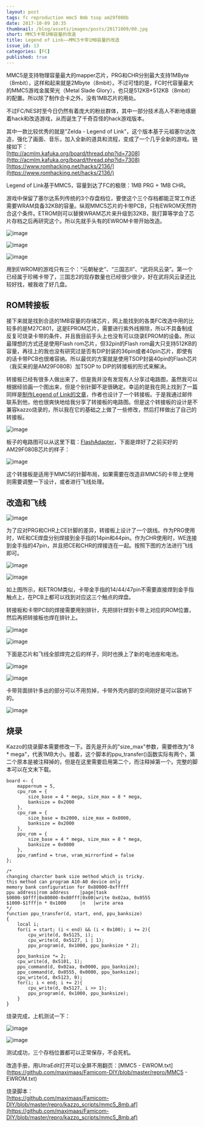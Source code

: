 ```yaml
---
layout: post
tags: fc reproduction mmc5 8mb tsop am29f080b
date: 2017-10-09 10:35
thumbnail: /blog/assets/images/posts/20171009/00.jpg
short: MMC5卡带1MB容量的改造
title: Legend of Link——MMC5卡带1MB容量的改造
issue_id: 13
categories: [FC]
published: true
---
```


MMC5是支持物理容量最大的mapper芯片，PRG和CHR分别最大支持1MByte（8mbit），这样和起来就是2Mbyte（8mbit）。不过可惜的是，FC时代容量最大的MMC5游戏金属荣光（Metal Slade Glory），也只是512KB+512KB（8mbit）的配置。所以除了制作合卡之外，没有1MB芯片的用处。

不过FC/NES时至今日仍然有着庞大的粉丝群体，其中一部分技术高人不断地琢磨着hack和改造游戏，从而诞生了千奇百怪的hack游戏版本。

其中一款比较优秀的就是"Zelda - Legend of Link"，这个版本基于元祖塞尔达改造，强化了画面、音乐，加入全新的道具和流程，变成了一个几乎全新的游戏。链接如下：<br/>
[http://acmlm.kafuka.org/board/thread.php?id=7308](http://acmlm.kafuka.org/board/thread.php?id=7308)<br/>
[https://www.romhacking.net/hacks/2136/](https://www.romhacking.net/hacks/2136/)

<!--more-->

Legend of Link基于MMC5，容量到达了FC的极限：1MB PRG + 1MB CHR。

游戏中保留了塞尔达系列传统的3个存盘档位，要使这个三个存档都能正常工作还需要WRAM具备32KB的容量。纵观MMC5芯片的卡带PCB，只有EWROM天然符合这个条件。ETROM则可以替换WRAM芯片来升级到32KB，我打算等学会了芯片存档之后再研究这个。所以先就手头有的EWROM卡带开始改造。

![image](/blog/assets/images/posts/20171009/01.jpg)

![image](/blog/assets/images/posts/20171009/02.jpg)

![image](/blog/assets/images/posts/20171009/03.jpg)

用到EWROM的游戏只有三个：“元朝秘史”、“三国志II”、“武将风云录”。第一个已经属于珍稀卡带了，三国志2的现存数量也已经很少很少，好在武将风云录还比较好找，被我收了好几盘。

## ROM转接板
接下来就是找到合适的1MB容量的存储芯片，网上能找到的各类FC改造中用的比较多的是M27C801，这是EPROM芯片，需要进行紫外线擦除，所以不具备制成反复可烧录卡带的条件，并且我目前手头上也没有可以烧录EPROM的设备。所以最理想的方式还是使用Flash rom芯片，但32pin的Flash rom最大只支持512KB的容量，再往上的我也没有研究过是否有DIP封装的36pin或者40pin芯片，即使有的话卡带PCB也很难容纳。所以最优的方案就是使用TSOP封装40pin的Flash芯片（我买来的是AM29F080B）加TSOP to DIP的转接板的形式来解决。

转接板已经有很多人做出来了，但是我并没有发现有人分享过电路图，虽然我可以根据经验画一个图出来，但是个别针脚不是很确定。幸运的是我在网上找到了一篇同样是[制作Legend of Link的文章](https://jensma.de/?p=232&lang=en)，作者也设计了一个转接板。于是我通过邮件联系到他，他也很爽快地给我分享了转接板的电路图。但是这个转接板的设计是不兼容kazzo烧录的，所以我在它的基础之上做了一些修改，然后打样做出了自己的转接板。

![image](/blog/assets/images/posts/20171009/04.jpg)

板子的电路图可以从这里下载：[FlashAdapter](https://github.com/maximaas/Famicom-DIY/blob/master/repro/schematics/FlashAdapter)，下面是焊好了之前买好的AM29F080B芯片的样子：

![image](/blog/assets/images/posts/20171009/05.jpg)

这个转接板是适用于MMC5的针脚布局，如果需要在改造非MMC5的卡带上使用则需要调整一下设计，或者进行飞线处理。

## 改造和飞线

![image](/blog/assets/images/posts/20171009/06.png)

为了应对PRG和CHR上CE针脚的差异，转接板上设计了一个跳线。作为PRG使用时，WE和CE焊盘分别焊接到金手指的14pin和44pin。作为CHR使用时，WE连接到金手指的47pin，并且把CE和CHR的焊接连在一起。按照下图的方法进行飞线即可。

![image](/blog/assets/images/posts/20171009/07.png)

![image](/blog/assets/images/posts/20171009/08.jpg)

如上图所示，和ETROM类似，卡带金手指的14/44/47pin不需要直接焊到金手指触点上，在PCB上都可以找到对应这三个触点的焊盘。

转接板和卡带PCB的焊接需要用到排针，先把排针焊到卡带上对应的ROM位置，然后再把转接板也焊在排针上。

![image](/blog/assets/images/posts/20171009/09.jpg)

![image](/blog/assets/images/posts/20171009/10.jpg)

下面是芯片和飞线全部焊完之后的样子，同时也换上了新的电池座和电池。

![image](/blog/assets/images/posts/20171009/11.jpg)

![image](/blog/assets/images/posts/20171009/12.jpg)

卡带背面排针多出的部分可以不用剪掉，卡带外壳内部的空间刚好是可以容纳下的。

![image](/blog/assets/images/posts/20171009/13.jpg)

## 烧录
Kazzo的烧录脚本需要修改一下。首先是开头的"size_max"参数，需要修改为"8 * mega"，代表1MB大小。接着，这个脚本的ppu_transfer()函数实际有两个，第二个原本是被注释掉的，但是在这里需要启用第二个，而注释掉第一个。完整的脚本可以在文末下载。

```
board <- {
	mappernum = 5,
	cpu_rom = {
		size_base = 4 * mega, size_max = 8 * mega,
		banksize = 0x2000
	},
	cpu_ram = {
		size_base = 0x2000, size_max = 0x8000,
		banksize = 0x2000
	},
	ppu_rom = {
		size_base = 4 * mega, size_max = 8 * mega,
		banksize = 0x0800
	},
	ppu_ramfind = true, vram_mirrorfind = false
};
```

```
/*
changing charcter bank size method which is tricky.
this method can program A10-A0 device only
memory bank configuration for 0x80000-0xfffff
ppu address|rom address    |page|task
$0000-$0fff|0x80000-0x80fff|0x00|write 0x02aa, 0x0555
$1000-$1fff|n * 0x1000     |n   |write area
*/
function ppu_transfer(d, start, end, ppu_banksize)
{
	local i;
	for(i = start; (i < end) && (i < 0x100); i += 2){
		cpu_write(d, 0x5125, i);
		cpu_write(d, 0x5127, i | 1);
		ppu_program(d, 0x1000, ppu_banksize * 2);
	}
	ppu_banksize *= 2;
	cpu_write(d, 0x5101, 1);
	ppu_command(d, 0x02aa, 0x0000, ppu_banksize);
	ppu_command(d, 0x0555, 0x0000, ppu_banksize);
	cpu_write(d, 0x5123, 0);
	for(i; i < end; i += 2){
		cpu_write(d, 0x5127, i >> 1);
		ppu_program(d, 0x1000, ppu_banksize);
	}
}
```

烧录完成，上机测试一下：

![image](/blog/assets/images/posts/20171003/14.jpg)

![image](/blog/assets/images/posts/20171003/15.jpg)

测试成功，三个存档位置都可以正常保存，不会死机。


改造手册，用UltraEdit打开可以全屏不用翻页：[MMC5 - EWROM.txt](https://github.com/maximaas/Famicom-DIY/blob/master/repro/MMC5 - EWROM.txt)

烧录脚本：<br/>
[https://github.com/maximaas/Famicom-DIY/blob/master/repro/kazzo_scripts/mmc5_8mb.af](https://github.com/maximaas/Famicom-DIY/blob/master/repro/kazzo_scripts/mmc5_8mb.af)

